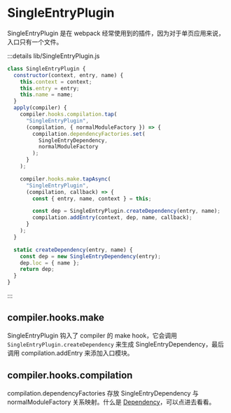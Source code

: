 # SingleEntryPlugin

SingleEntryPlugin 是在 webpack 经常使用到的插件，因为对于单页应用来说，入口只有一个文件。

:::details lib/SingleEntryPlugin.js
```js
class SingleEntryPlugin {
  constructor(context, entry, name) {
    this.context = context;
    this.entry = entry;
    this.name = name;
  }
  apply(compiler) {
    compiler.hooks.compilation.tap(
      "SingleEntryPlugin",
      (compilation, { normalModuleFactory }) => {
        compilation.dependencyFactories.set(
          SingleEntryDependency,
          normalModuleFactory
        );
      }
    );

    compiler.hooks.make.tapAsync(
      "SingleEntryPlugin",
      (compilation, callback) => {
        const { entry, name, context } = this;

        const dep = SingleEntryPlugin.createDependency(entry, name);
        compilation.addEntry(context, dep, name, callback);
      }
    );
  }

  static createDependency(entry, name) {
    const dep = new SingleEntryDependency(entry);
    dep.loc = { name };
    return dep;
  }
}
```
:::

## compiler.hooks.make

SingleEntryPlugin 钩入了 compiler 的 make hook，它会调用 `SingleEntryPlugin.createDependency` 来生成 SingleEntryDependency，最后调用 compilation.addEntry 来添加入口模块。

## compiler.hooks.compilation

compilation.dependencyFactories 存放 SingleEntryDependency 与 normalModuleFactory 关系映射。什么是 [Dependency](../../term/dependency&moduleFactory.md)，可以点进去看看。
